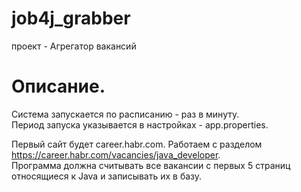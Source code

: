 # job4j_grabber
проект - Агрегатор вакансий

<h1>Описание.</h1>

Система запускается по расписанию - раз в минуту.  
Период запуска указывается в настройках - app.properties.

Первый сайт будет career.habr.com. Работаем с разделом https://career.habr.com/vacancies/java_developer.  
Программа должна считывать все вакансии c первых 5 страниц относящиеся к Java и записывать их в базу.

